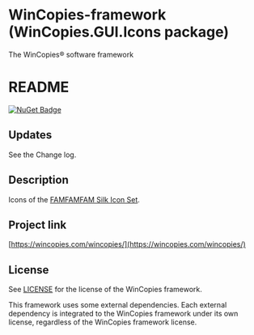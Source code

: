 ﻿WinCopies-framework (WinCopies.GUI.Icons package)
=================================================

The WinCopies® software framework

README
======

[![NuGet Badge](https://buildstats.info/nuget/WinCopies.GUI.Icons)](https://www.nuget.org/packages/WinCopies.GUI.Icons/)

Updates
-------

See the Change log.

Description
-----------

Icons of the [FAMFAMFAM Silk Icon Set](http://www.famfamfam.com/lab/icons/silk/).

Project link
------------

[https://wincopies.com/wincopies/](https://wincopies.com/wincopies/)

License
-------

See [LICENSE](https://github.com/pierresprim/WinCopies-framework/blob/master/LICENSE) for the license of the WinCopies framework.

This framework uses some external dependencies. Each external dependency is integrated to the WinCopies framework under its own license, regardless of the WinCopies framework license.
